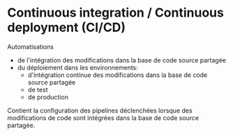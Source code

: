 # Continuous integration / Continuous deployment (CI/CD)
Automatisations
* de l'intégration des modifications dans la base de code source partagée
* du déploiement dans les environnements:
  * d'intégration continue des modifications dans la base de code source partagée
  * de test
  * de production

Contient la configuration des pipelines déclenchées lorsque des modifications de code sont intégrées dans la base de code source partagée.
